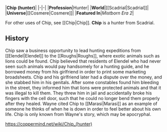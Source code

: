|**Chip (hunter)**|
|-|-|
|**Profession**|Hunter|
|**World**|[[Scadrial\|Scadrial]]|
|**Universe**|[[Cosmere\|Cosmere]]|
|**Featured In**|*Mistborn Era 2*|

For other uses of Chip, see [[Chip\|Chip]].
**Chip** is a hunter from Scadrial.

## History
Chip saw a business opportunity to lead hunting expeditions from [[Elendel\|Elendel]] to the [[Roughs\|Roughs]], where exotic animals such as lions could be found. Chip believed that residents of Elendel who had never seen such animals would pay handsomely for a hunting guide, and he borrowed money from his girlfriend in order to print some marketing broadsheets. Chip and his girlfriend later had a dispute over the money, and she stabbed him in his genitals. After some constables found him bleeding in the street, they informed him that lions were protected animals and that it was illegal to kill them. They threw him in jail and accidentally broke his fingers with the cell door, such that he could no longer bend them properly after they healed.
Wayne cited Chip to [[Marasi\|Marasi]] as an example of someone he thinks of when he is down in order to feel better about his own life. Chip is only known from Wayne's story, which may be apocryphal.



https://coppermind.net/wiki/Chip_(hunter)